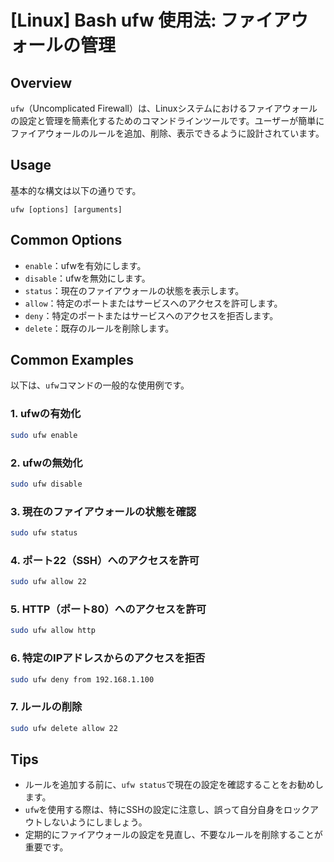 # [Linux] Bash ufw 使用法: ファイアウォールの管理

## Overview
`ufw`（Uncomplicated Firewall）は、Linuxシステムにおけるファイアウォールの設定と管理を簡素化するためのコマンドラインツールです。ユーザーが簡単にファイアウォールのルールを追加、削除、表示できるように設計されています。

## Usage
基本的な構文は以下の通りです。

```
ufw [options] [arguments]
```

## Common Options
- `enable`：ufwを有効にします。
- `disable`：ufwを無効にします。
- `status`：現在のファイアウォールの状態を表示します。
- `allow`：特定のポートまたはサービスへのアクセスを許可します。
- `deny`：特定のポートまたはサービスへのアクセスを拒否します。
- `delete`：既存のルールを削除します。

## Common Examples
以下は、`ufw`コマンドの一般的な使用例です。

### 1. ufwの有効化
```bash
sudo ufw enable
```

### 2. ufwの無効化
```bash
sudo ufw disable
```

### 3. 現在のファイアウォールの状態を確認
```bash
sudo ufw status
```

### 4. ポート22（SSH）へのアクセスを許可
```bash
sudo ufw allow 22
```

### 5. HTTP（ポート80）へのアクセスを許可
```bash
sudo ufw allow http
```

### 6. 特定のIPアドレスからのアクセスを拒否
```bash
sudo ufw deny from 192.168.1.100
```

### 7. ルールの削除
```bash
sudo ufw delete allow 22
```

## Tips
- ルールを追加する前に、`ufw status`で現在の設定を確認することをお勧めします。
- `ufw`を使用する際は、特にSSHの設定に注意し、誤って自分自身をロックアウトしないようにしましょう。
- 定期的にファイアウォールの設定を見直し、不要なルールを削除することが重要です。